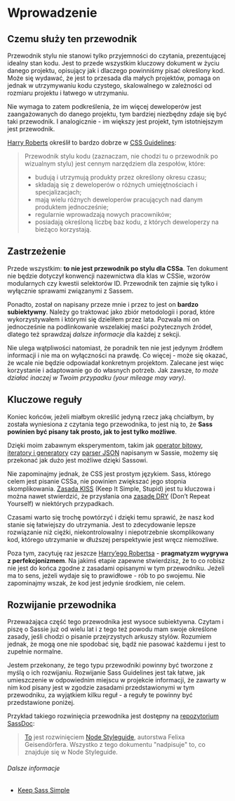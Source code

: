 
# Wprowadzenie

## Czemu służy ten przewodnik

Przewodnik stylu nie stanowi tylko przyjemności do czytania, prezentującej idealny stan kodu. Jest to przede wszystkim kluczowy dokument w życiu danego projektu, opisujący jak i dlaczego powinniśmy pisać określony kod. Może się wydawać, że jest to przesada dla małych projektów, pomaga on jednak w utrzymywaniu kodu czystego, skalowalnego w zależności od rozmiaru projektu i łatwego w utrzymaniu.

Nie wymaga to zatem podkreślenia, że im więcej deweloperów jest zaangażowanych do danego projektu, tym bardziej niezbędny zdaje się być taki przewodnik. I analogicznie - im większy jest projekt, tym istotniejszym jest przewodnik.

[Harry Roberts](http://csswizardry.com) określił to bardzo dobrze w [CSS Guidelines](http://cssguidelin.es/#the-importance-of-a-styleguide):

<blockquote>
  <p>Przewodnik stylu kodu (zaznaczam, nie chodzi tu o przewodnik po wizualnym stylu) jest cennym narzędziem dla zespołów, które:</p>
  <ul>
    <li>budują i utrzymują produkty przez określony okresu czasu;</li>
    <li>składają się z deweloperów o różnych umiejętnościach i specjalizacjach;</li>
    <li>mają wielu różnych deweloperów pracujących nad danym produktem jednocześnie;</li>
    <li>regularnie wprowadzają nowych pracowników;</li>
    <li>posiadają określoną liczbę baz kodu, z których deweloperzy na bieżąco korzystają.</li>
  </ul>
</blockquote>

## Zastrzeżenie

Przede wszystkim: **to nie jest przewodnik po stylu dla CSSa**. Ten dokument nie będzie dotyczył konwencji nazewnictwa dla klas w CSSie, wzorów modularnych czy kwestii selektorów ID. Przewodnik ten zajmie się tylko i wyłącznie sprawami związanymi z Sassem.

Ponadto, został on napisany przeze mnie i przez to jest on **bardzo subiektywny**. Należy go traktować jako zbiór metodologii i porad, które wykorzystywałem i którymi się dzieliłem przez lata. Pozwala mi on jednocześnie na podlinkowanie wszelakiej maści pożytecznych źródeł, dlatego też sprawdzaj *dalsze informacje* dla każdej z sekcji.

Nie ulega wątpliwości natomiast, że poradnik ten nie jest jedynym źródłem informacji i nie ma on wyłączności na prawdę. Co więcej - może się okazać, że wcale nie będzie odpowiadał konkretnym projektom. Zalecane jest więc korzystanie i adaptowanie go do własnych potrzeb. Jak zawsze, *to może działać inaczej w Twoim przypadku (your mileage may vary)*.

## Kluczowe reguły

Koniec końców, jeżeli miałbym określić jedyną rzecz jaką chciałbym, by została wyniesiona z czytania tego przewodnika, to jest nią to, że **Sass powinien być pisany tak prosto, jak to jest tylko możliwe**.

Dzięki moim zabawnym eksperymentom, takim jak [operator bitowy](https://github.com/HugoGiraudel/SassyBitwise), [iteratory i generatory](https://github.com/HugoGiraudel/SassyIteratorsGenerators) czy [parser JSON](https://github.com/HugoGiraudel/SassyJSON) napisanym w Sassie, możemy się przekonać jak dużo jest możliwe dzięki Sassowi.

Nie zapominajmy jednak, że CSS jest prostym językiem. Sass, którego celem jest pisanie CSSa, nie powinien zwiększać jego stopnia skomplikowania. [Zasada KISS](http://pl.wikipedia.org/wiki/KISS_(reguła)) (Keep It Simple, Stupid) jest tu kluczowa i można nawet stwierdzić, że przysłania ona [zasadę DRY](http://pl.wikipedia.org/wiki/DRY) (Don’t Repeat Yourself) w niektórych przypadkach.

Czasami warto się trochę powtórzyć i dzięki temu sprawić, że nasz kod stanie się łatwiejszy do utrzymania. Jest to zdecydowanie lepsze rozwiązanie niż ciężki, niekontrolowalny i niepotrzebnie skomplikowany kod, którego utrzymanie w dłuższej perspektywie jest wręcz niemożliwe.

Poza tym, zacytuję raz jeszcze [Harry’ego Robertsa](https://csswizardry.com) - **pragmatyzm wygrywa z perfekcjonizmem**. Na jakimś etapie zapewne stwierdzisz, że to co robisz nie jest do końca zgodne z zasadami opisanymi w tym przewodniku. Jeżeli ma to sens, jeżeli wydaje się to prawidłowe - rób to po swojemu. Nie zapominajmy wszak, że kod jest jedynie środkiem, nie celem.

## Rozwijanie przewodnika

Przeważająca część tego przewodnika jest wysoce subiektywna. Czytam i piszę o Sassie już od wielu lat i z tego też powodu mam swoje określone zasady, jeśli chodzi o pisanie przejrzystych arkuszy stylów. Rozumiem jednak, że mogą one nie spodobać się, bądź nie pasować każdemu i jest to zupełnie normalne.

Jestem przekonany, że tego typu przewodniki powinny być tworzone z myślą o ich rozwijaniu. Rozwijanie Sass Guidelines jest tak łatwe, jak umieszczenie w odpowiednim miejscu w projekcie informacji, że zawarty w nim kod pisany jest w zgodzie zasadami przedstawionymi w tym przewodniku, za wyjątkiem kilku reguł - a reguły te powinny być przedstawione poniżej.

Przykład takiego rozwinięcia przewodnika jest dostępny na [repozytorium SassDoc](https://github.com/SassDoc/sassdoc/blob/master/GUIDELINES.md):

> [To](https://github.com/SassDoc/sassdoc/blob/master/GUIDELINES.md) jest rozwinięciem [Node Styleguide](https://github.com/felixge/node-style-guide), autorstwa Felixa Geisendörfera. Wszystko z tego dokumentu "nadpisuje" to, co znajduje się w Node Styleguide.

###### Dalsze informacje

* [Keep Sass Simple](http://www.sitepoint.com/keep-sass-simple/)
